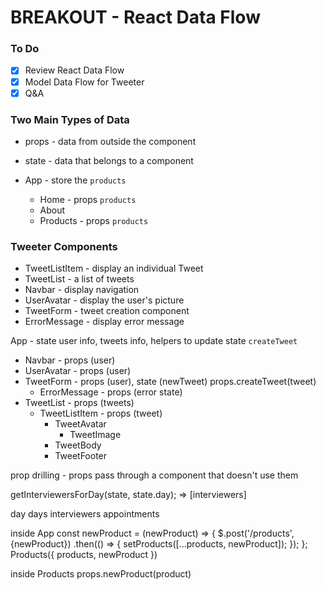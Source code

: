 # BREAKOUT - React Data Flow

### To Do
- [x] Review React Data Flow
- [x] Model Data Flow for Tweeter
- [x] Q&A

### Two Main Types of Data
* props - data from outside the component
* state - data that belongs to a component

* App - store the `products`
  * Home - props `products`
  * About
  * Products - props `products`

### Tweeter Components
* TweetListItem - display an individual Tweet
* TweetList - a list of tweets
* Navbar - display navigation
* UserAvatar - display the user's picture
* TweetForm - tweet creation component
* ErrorMessage - display error message

App - state user info, tweets info, helpers to update state `createTweet`
  * Navbar - props (user)
  * UserAvatar - props (user)
  * TweetForm - props (user), state (newTweet) props.createTweet(tweet)
    * ErrorMessage - props (error state)
  * TweetList - props (tweets)
    * TweetListItem - props (tweet)
      * TweetAvatar
        * TweetImage
      * TweetBody
      * TweetFooter


prop drilling - props pass through a component that doesn't use them



getInterviewersForDay(state, state.day); => [interviewers]

day
days
interviewers
appointments


inside App
const newProduct = (newProduct) => {
  $.post('/products', {newProduct})
    .then(() => {
      setProducts([...products, newProduct]);
    });
};
Products({ products, newProduct })

inside Products
props.newProduct(product)



